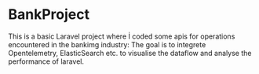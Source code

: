 # BankProject



This is a basic Laravel project where İ coded some apis for operations encountered in the bankimg industry: The goal is to integrete Opentelemetry, ElasticSearch etc. to visualise the dataflow and analyse the performance of laravel. 
